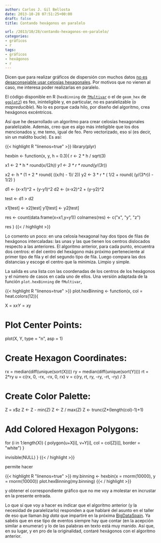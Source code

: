 ```yaml
---
author: Carlos J. Gil Bellosta
date: 2013-10-28 07:51:25+00:00
draft: false
title: Contando hexágonos en paralelo

url: /2013/10/28/contando-hexagonos-en-paralelo/
categories:
- gráficos
- r
tags:
- gráficos
- hexágonos
- r
---
```


Dicen que para realizar gráficos de dispersión con muchos datos [no es desaconsejable usar celosías hexagonales](http://cran.r-project.org/web/packages/hexbin/vignettes/hexagon_binning.pdf). Por motivos que no vienen al caso, me interesa poder realizarlas en paralelo.

El código disponible en R (`hexBinning` de [`fMultivar`](http://cran.r-project.org/web/packages/fMultivar/index.html) o el de `geom_hex` de [`ggplot2`](http://docs.ggplot2.org/current/geom_hex.html)) es feo, ininteligible y, en particular, no es paralelizable (o _mapreducible_). No lo es porque cada hilo, por diseño del algoritmo, crea hexágonos excéntricos.

Así que he desarrollado un algoritmo para crear celosías hexagonales paralelizable. Además, creo que es algo más inteligible que los dos mencionados y, me temo, igual de feo. Pero vectorizado, eso sí (es decir, sin un maldito bucle). Es así:

{{< highlight R "linenos=true" >}}
library(plyr)

hexbin <- function(x, y, h = 0.3){
  r <- 2 * h / sqrt(3)

  x1 <- 2 * h * round(x/(2*h))
  y1 <- 3 * r * round(y/(3*r))

  x2 <- h * (1 + 2 * round( ((x/h) - 1)/ 2))
  y2 <- 3 * r * ( 1/2 + round( (y/(3*r)) - 1/2) )

  d1 <- (x-x1)^2 + (y-y1)^2
  d2 <- (x-x2)^2 + (y-y2)^2

  test <- d1 > d2

  x1[test] <- x2[test]
  y1[test] <- y2[test]

  res <- count(data.frame(x=x1,y=y1))
  colnames(res) <- c("x", "y", "z")

  res
}
{{< / highlight >}}

Lo comento un poco: en una celosía hexagonal hay dos tipos de filas de hexágonos intercaladas: las unas y las que tienen los centros dislocados respecto a las anteriores. El algoritmo anterior, para cada punto, encuentra dos centros: el del centro del hexágono más próximo perteneciente al primer tipo de fila y el del segundo tipo de fila. Luego compara las dos distancias y escoge el centro que la minimiza. Limpio y simple.

La salida es una lista con las coordenadas de los centros de los hexágonos y el número de casos en cada uno de ellos. Una versión adaptada de la función `plot.hexBinning` de `fMultivar`,

{{< highlight R "linenos=true" >}}
plot.hexBinning <- function(x, col = heat.colors(12)){

  X = x$x
  Y = x$y

  # Plot Center Points:
  plot(X, Y, type = "n", asp = 1)

  # Create Hexagon Coordinates:
  rx = median(diff(unique(sort(X))))
  ry = median(diff(unique(sort(Y))))
  rt = 2*ry
  u = c(rx,  0, -rx, -rx,   0,  rx)
  v = c(ry, rt,  ry, -ry, -rt, -ry) / 3

  # Create Color Palette:
  Z = x$z
  Z <- Z - min(Z)
  Z <- Z / max(Z)
  Z <- trunc(Z*(length(col)-1)+1)

  # Add Colored Hexagon Polygons:
  for (i in 1:length(X)) {
    polygon(u+X[i], v+Y[i], col = col[Z[i]], border = "white")
  }

  invisible(NULL)
}
{{< / highlight >}}

permite hacer

{{< highlight R "linenos=true" >}}
my.binning <- hexbin(x = rnorm(10000), y = rnorm(10000))
plot.hexBinning(my.binning)
{{< / highlight >}}

y obtener el correspondiente gráfico que no me voy a molestar en incrustar en la presente entrada.

Lo que sí que voy a hacer es indicar que el algoritmo anterior (y la necesidad de paralelizarlo) responden a que hablaré del asunto en el taller de eso que llaman _big data_ que impartiré en la próxima [BigDataSpain](http://www.bigdataspain.org/). Ya sabéis que en ese tipo de eventos siempre hay que contar (en la acepción similar a enumerar) y lo de las palabras en texto está muy manido. Así que, en su lugar, y en pro de la originalidad, contaré hexágonos con el algoritmo anterior.
